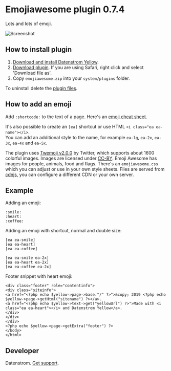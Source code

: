 Emojiawesome plugin 0.7.4
=========================
Lots and lots of emoji.

![Screenshot](emojiawesome-screenshot.jpg?raw=true)

## How to install plugin

1. [Download and install Datenstrom Yellow](https://github.com/datenstrom/yellow/).
2. [Download plugin](https://github.com/datenstrom/yellow-plugins/raw/master/zip/emojiawesome.zip). If you are using Safari, right click and select 'Download file as'.
3. Copy `emojiawesome.zip` into your `system/plugins` folder.

To uninstall delete the [plugin files](update.ini).

## How to add an emoji

Add `:shortcode:` to the text of a page. Here's an [emoji cheat sheet](http://www.emoji-cheat-sheet.com). 

It's also possible to create an `[ea]` shortcut or use HTML `<i class="ea ea-name"></i>`.  
You can add an additional style to the name, for example `ea-lg`, `ea-2x`, `ea-3x`, `ea-4x` and `ea-5x`.

The plugin uses [Twemoji v2.0.0](https://github.com/twitter/twemoji) by Twitter, which supports about 1600 colorful images. Images are licensed under [CC-BY](http://creativecommons.org/licenses/by/4.0/). Emoji Awesome has images for people, animals, food and flags. There's an `emojiawesome.css` which you can adjust or use in your own style sheets. Files are served from [cdnjs](https://cdnjs.com), you can configure a different CDN or your own server.

## Example

Adding an emoji:

    :smile: 
    :heart: 
    :coffee:

Adding an emoji with shortcut, normal and double size:

    [ea ea-smile]
    [ea ea-heart]
    [ea ea-coffee]
    
    [ea ea-smile ea-2x]
    [ea ea-heart ea-2x]
    [ea ea-coffee ea-2x]

Footer snippet with heart emoji:

    <div class="footer" role="contentinfo">
    <div class="siteinfo">
    <a href="<?php echo $yellow->page->base."/" ?>">&copy; 2019 <?php echo $yellow->page->getHtml("sitename") ?></a>.
    <a href="<?php echo $yellow->text->get("yellowUrl") ?>">Made with <i class="ea ea-heart"></i> and Datenstrom Yellow</a>.
    </div>
    </div>
    </div>
    <?php echo $yellow->page->getExtra("footer") ?>
    </body>
    </html>

## Developer

Datenstrom. [Get support](https://developers.datenstrom.se/help/support).
